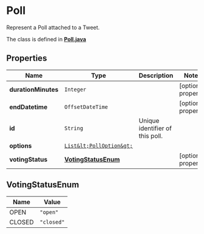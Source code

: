 

# Poll

Represent a Poll attached to a Tweet.

The class is defined in **[Poll.java](../../src/main/java/example/micronaut/model/Poll.java)**

## Properties

Name | Type | Description | Notes
------------ | ------------- | ------------- | -------------
**durationMinutes** | `Integer` |  |  [optional property]
**endDatetime** | `OffsetDateTime` |  |  [optional property]
**id** | `String` | Unique identifier of this poll. | 
**options** | [`List&lt;PollOption&gt;`](PollOption.md) |  | 
**votingStatus** | [**VotingStatusEnum**](#VotingStatusEnum) |  |  [optional property]





## VotingStatusEnum

Name | Value
---- | -----
OPEN | `"open"`
CLOSED | `"closed"`


